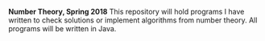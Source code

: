 __Number Theory, Spring 2018__
This repository will hold programs I have written to check solutions or implement algorithms from number theory. All programs will be written in Java.